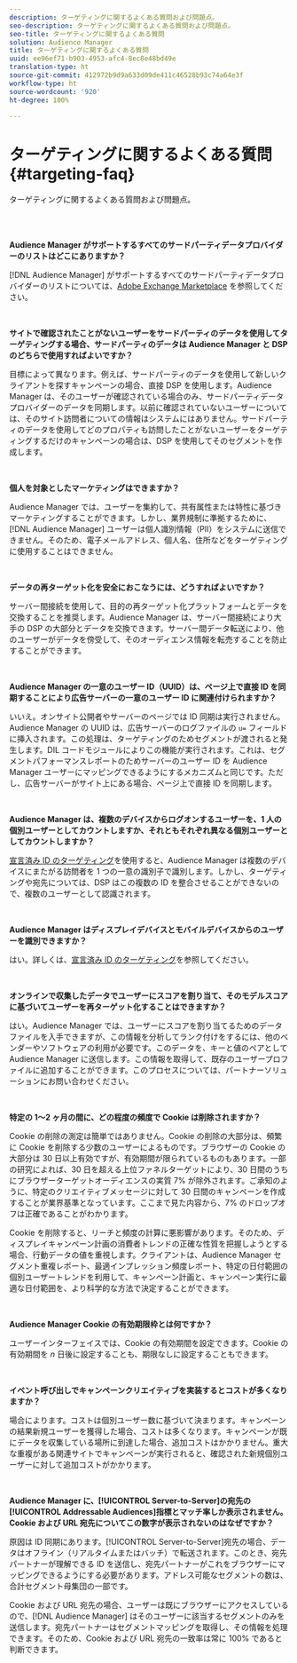 ```yaml
---
description: ターゲティングに関するよくある質問および問題点。
seo-description: ターゲティングに関するよくある質問および問題点。
seo-title: ターゲティングに関するよくある質問
solution: Audience Manager
title: ターゲティングに関するよくある質問
uuid: ee96ef71-b903-4953-afc4-8ec8e48bd49e
translation-type: ht
source-git-commit: 412972b9d9a633d09de411c46528b93c74a64e3f
workflow-type: ht
source-wordcount: '920'
ht-degree: 100%

---
```



# ターゲティングに関するよくある質問 {#targeting-faq}

ターゲティングに関するよくある質問および問題点。

<br> 

<!-- 

faq_targeting.xml

 -->

**Audience Manager がサポートするすべてのサードパーティデータプロバイダーのリストはどこにありますか？**

[!DNL Audience Manager] がサポートするすべてのサードパーティデータプロバイダーのリストについては、[Adobe Exchange Marketplace](https://exchange.adobe.com/experiencecloud.html) を参照してください。

<br>

**サイトで確認されたことがないユーザーをサードパーティのデータを使用してターゲティングする場合、サードパーティのデータは Audience Manager と DSP のどちらで使用すればよいですか？**

目標によって異なります。例えば、サードパーティのデータを使用して新しいクライアントを探すキャンペーンの場合、直接 DSP を使用します。Audience Manager は、そのユーザーが確認されている場合のみ、サードパーティデータプロバイダーのデータを同期します。以前に確認されていないユーザーについては、そのサイト訪問者についての情報はシステムにはありません。サードパーティのデータを使用してどのプロパティも訪問したことがないユーザーをターゲティングするだけのキャンペーンの場合は、DSP を使用してそのセグメントを作成します。

<br>

**個人を対象としたマーケティングはできますか？**

Audience Manager では、ユーザーを集約して、共有属性または特性に基づきマーケティングすることができます。しかし、業界規制に準拠するために、[!DNL Audience Manager] ユーザーは個人識別情報（PII）をシステムに送信できません。そのため、電子メールアドレス、個人名、住所などをターゲティングに使用することはできません。

<br>

**データの再ターゲット化を安全におこなうには、どうすればよいですか？**

サーバー間接続を使用して、目的の再ターゲット化プラットフォームとデータを交換することを推奨します。Audience Manager は、サーバー間接続により大手の DSP の大部分とデータを交換できます。サーバー間データ転送により、他のユーザーがデータを傍受して、そのオーディエンス情報を転売することを防止することができます。

<br>

**Audience Manager の一意のユーザー ID（UUID）は、ページ上で直接 ID を同期することにより広告サーバーの一意のユーザー ID に関連付けられますか？**

いいえ。オンサイト公開者やサーバーのページでは ID 同期は実行されません。Audience Manager の UUID は、広告サーバーのログファイルの `u=` フィールドに挿入されます。この処理は、ターゲティングのためセグメントが渡されると発生します。DIL コードモジュールによりこの機能が実行されます。これは、セグメントパフォーマンスレポートのためサーバーのユーザー ID を Audience Manager ユーザーにマッピングできるようにするメカニズムと同じです。ただし、広告サーバーがサイト上にある場合、ページ上で直接 ID を同期します。

<br>

**Audience Manager は、複数のデバイスからログオンするユーザーを、1 人の個別ユーザーとしてカウントしますか、それともそれぞれ異なる個別ユーザーとしてカウントしますか？**

[宣言済み ID のターゲティング](../features/declared-ids.md#declared-id-targeting)を使用すると、Audience Manager は複数のデバイスにまたがる訪問者を 1 つの一意の識別子で識別します。しかし、ターゲティングや宛先については、DSP はこの複数の ID を整合させることができないので、複数のユーザーとして認識されます。

<br>

**Audience Manager はディスプレイデバイスとモバイルデバイスからのユーザーを識別できますか？**

はい。詳しくは、[宣言済み ID のターゲティング](../features/declared-ids.md#declared-id-targeting)を参照してください。

<br>

**オンラインで収集したデータでユーザーにスコアを割り当て、そのモデルスコアに基づいてユーザーを再ターゲット化することはできますか？**

はい。Audience Manager では、ユーザーにスコアを割り当てるためのデータファイルを入手できますが、この情報を分析してランク付けをするには、他のベンダーやソフトウェアの利用が必要です。このデータを、キーと値のペアとして Audience Manager に送信します。この情報を取得して、既存のユーザープロファイルに追加することができます。このプロセスについては、パートナーソリューションにお問い合わせください。

<br>

**特定の 1～2 ヶ月の間に、どの程度の頻度で Cookie は削除されますか？**

Cookie の削除の測定は簡単ではありません。Cookie の削除の大部分は、頻繁に Cookie を削除する少数のユーザーによるものです。ブラウザーの Cookie の大部分は 30 日以上有効ですが、有効期間が限られているものもあります。一部の研究によれば、30 日を超える上位ファネルターゲットにより、30 日間のうちにブラウザーターゲットオーディエンスの実質 7% が除外されます。ご承知のように、特定のクリエイティブメッセージに対して 30 日間のキャンペーンを作成することが業界基準となっています。ここまで見た内容から、7% のドロップオフは正確であることがわかります。

Cookie を削除すると、リーチと頻度の計算に悪影響があります。そのため、ディスプレイキャンペーン計画の消費者トレンドの正確な性質を把握しようとする場合、行動データの値を重視します。クライアントは、Audience Manager セグメント重複レポート、最適インプレッション頻度レポート、特定の日付範囲の個別ユーザートレンドを利用して、キャンペーン計画と、キャンペーン実行に最適な日付範囲を、より科学的な方法で決定することができます。

<br>

**Audience Manager Cookie の有効期限枠とは何ですか？**

ユーザーインターフェイスでは、Cookie の有効期間を設定できます。Cookie の有効期間を *n* 日後に設定することも、期限なしに設定することもできます。

<br>

**イベント呼び出しでキャンペーンクリエイティブを実装するとコストが多くなりますか？**

場合によります。コストは個別ユーザー数に基づいて決まります。キャンペーンの結果新規ユーザーを獲得した場合、コストは多くなります。キャンペーンが既にデータを収集している場所に到達した場合、追加コストはかかりません。重大な重複がある関連サイトでキャンペーンが実行されると、確認された新規個別ユーザーに対して追加コストがかかります。

<br>

**Audience Manager に、[!UICONTROL Server-to-Server]の宛先の[!UICONTROL Addressable Audiences]指標とマッチ率しか表示されません。Cookie および URL 宛先についてこの数字が表示されないのはなぜですか？**

原因は ID 同期にあります。[!UICONTROL Server-to-Server]宛先の場合、データはオフライン（リアルタイムまたはバッチ）で転送されます。このとき、宛先パートナーが理解できる ID を送信し、宛先パートナーがこれをブラウザーにマッピングできるようにする必要があります。アドレス可能なセグメントの数は、合計セグメント母集団の一部です。

Cookie および URL 宛先の場合、ユーザーは既にブラウザーにアクセスしているので、[!DNL Audience Manager] はそのユーザーに該当するセグメントのみを送信します。宛先パートナーはセグメントマッピングを取得し、その情報を処理できます。そのため、Cookie および URL 宛先の一致率は常に 100% であると判断できます。

